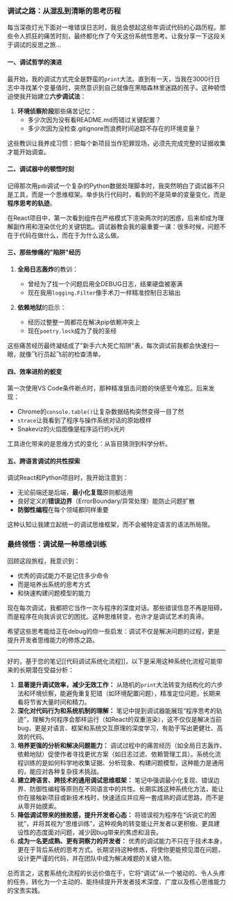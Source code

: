 ### 调试之路：从混乱到清晰的思考历程

每当深夜灯光下面对一堆错误日志时，我总会想起这些年调试代码的心路历程。那些令人抓狂的痛苦时刻，最终都化作了今天这份系统性思考。让我分享一下这段关于调试的反思之旅...

#### 一、调试哲学的演进

最开始，我的调试方式完全是野蛮的`print`大法。直到有一天，当我在3000行日志中寻找某个变量值时，突然意识到自己就像在黑暗森林里迷路的孩子。这种顿悟迫使我开始建立**六步调试法**：

1. **环境侦察阶段**那些痛苦记忆：
   - 多少次因为没有看README.md而错过关键配置？
   - 多少次因为没检查.gitignore而浪费时间追踪不存在的环境变量？

这些教训让我养成习惯：把每个新项目当作犯罪现场，必须先完成完整的证据收集才能开始调查。

#### 二、调试器中的顿悟时刻

记得那次用`pdb`调试一个复杂的Python数据处理脚本时，我突然明白了调试器不只是工具，而是一个思维框架。单步执行代码时，看到的不是简单的变量变化，而是**程序思考的轨迹**。

在React项目中，第一次看到组件在严格模式下渲染两次时的困惑，后来却成为理解副作用和渲染优化的关键钥匙。调试器教会我的最重要一课：很多时候，问题不在于代码在做什么，而在于为什么这么做。

#### 三、那些惨痛的"陷阱"经历

1. **全局日志轰炸**的教训：
   - 曾经为了找一个问题启用全DEBUG日志，结果硬盘被塞满
   - 现在我用`logging.Filter`像手术刀一样精准控制日志输出

2. **依赖地狱**的启示：
   - 经历过整整一周都花在解决pip依赖冲突上
   - 现在`poetry.lock`成为了我的圣经

这些痛苦经历最终凝结成了"新手六大死亡陷阱"表，每次调试前我都会快速扫一眼，就像飞行员起飞前的检查清单。

#### 四、效率进阶的蜕变

第一次使用VS Code条件断点时，那种精准狙击问题的快感至今难忘。后来发现：

- Chrome的`console.table()`让复杂数据结构突然变得一目了然
- `strace`让我看到了程序与操作系统对话的原始模样
- Snakeviz的火焰图像是程序运行的x光片

工具进化带来的是思维方式的变化：从盲目猜测到科学分析。

#### 五、跨语言调试的共性探索

调试React和Python项目时，我开始注意到：

- 无论前端还是后端，**最小化复现**原则都适用
- 良好定义的**错误边界**（ErrorBoundary/异常处理）能防止问题扩散
- **防御性编程**在每个领域都同样重要

这种认知让我建立起统一的调试思维框架，而不会被特定语言的语法所局限。

### 最终领悟：调试是一种思维训练

回顾这段旅程，我意识到：
- 优秀的调试能力不是记住多少命令
- 而是培养出系统的思考方式
- 和快速构建问题模型的能力

现在每次调试，我都把它当作一次与程序的深度对话。那些错误信息不再是阻碍，而是程序在向我诉说它的困扰。这种思维转变，也许才是调试艺术的真谛。

希望这些思考能给正在debug的你一些启发：调试不仅是解决问题的过程，更是提升开发者思维能力的修炼之路。

---
好的，基于您的笔记[[代码调试系统化流程]]，以下是采用这种系统化流程可能带来的长期潜在受益分析：

1.  **显著提升调试效率，减少无效工作：** 从随机的`print`大法转变为结构化的六步法和环境侦察，能避免重复犯错（如环境配置问题），精准定位问题，长期来看将节省大量时间和精力。
2.  **深化对代码行为和系统机制的理解：** 笔记中提到调试器能展现“程序思考的轨迹”，理解为何程序会那样运行（如React的双重渲染），这不仅仅是解决当前bug，更是对语言、框架和系统交互原理的深度学习，有助于写出更健壮、高效的代码。
3.  **培养更强的分析和解决问题能力：** 调试过程中的痛苦经历（如全局日志轰炸、依赖地狱）促使作者寻找更优方案（如日志过滤、依赖管理工具）。系统化流程训练的是如何科学地收集证据、分析现象、构建问题模型，这种能力是通用的，能应对各种复杂技术挑战。
4.  **建立跨语言、跨技术的通用调试思维框架：** 笔记中强调最小化复现、错误边界、防御性编程等原则在不同语言中的共性。长期实践这种系统化方法，能让你在接触新项目或新技术栈时，快速适应并应用一套成熟的调试思路，而不是从零开始摸索。
5.  **降低调试带来的挫败感，提升开发者心态：** 将错误视为程序在“诉说它的困扰”，并将其视为“思维训练”，这种视角的转变能让开发者以更积极、更具建设性的态度面对问题，减少因bug带来的焦虑和沮丧。
6.  **成为一名更成熟、更有洞察力的开发者：** 优秀的调试能力不只在于技术本身，更在于背后系统的思考方式。长期坚持这种修炼，将使你更能预见潜在问题，设计更严谨的代码，并在团队中成为解决难题的关键人物。

总而言之，这套系统化流程的长远价值在于，它将“调试”从一个被动的、令人头疼的任务，转化为一个主动的、能持续提升开发者技术深度、广度以及核心思维能力的宝贵实践。